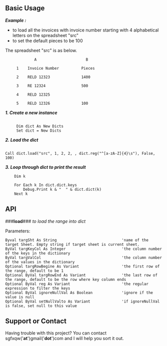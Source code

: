 ## Basic Usage
_**Example :**_ 
* to load all the invoices with invoice number starting with 4 alphabetical letters on the spreadsheet "src"
* to set the default pieces to be 100

The spreadsheet "src" is as below.

```
             A                      B

     1    Invoice Number          Pieces

     2    RELD 12323              1400

     3    RE 12324                500

     4    RELD 12325          

     5    RELD 12326              100
```

**_1. Create a new instance_**
```

     Dim dict As New Dicts
     Set dict = New Dicts

```
**_2. Load the dict_**
```

Call dict.load("src", 1, 2, 2, , dict.reg("^[a-zA-Z]{4}\s"), False, 100)

```
**_3. Loop through dict to print the result_**
```
    Dim k
    
    For Each k In dict.dict.keys
        Debug.Print k & "  " & dict.dict(k)
    Next k
```

## API


###**load**###
_to load the range into dict_

Parameters:
```
Byval targSht As String                             'name of the target Sheet. Empty string if target sheet is current sheet.
ByVal targKeyCol As Integer                         'the column number of the keys in the dictionary
ByVal targValCol                                    'the column number of the values in the dictionary
Optional targRowBegine As Variant                   'the first row of the range, default to be 1
Optional ByVal targRowEnd As Variant                'the last row of the range, default to be the row where key column ends
Optional ByVal reg As Variant                       'the regular expression to filter the keys
Optional ByVal ignoreNullVal As Boolean             'ignore if the value is null
Optional ByVal setNullValto As Variant              'if ignoreNullVal is false, set null to this value
```

## Support or Contact
Having trouble with this project? You can contact sgfxqw('__at__')gmail('__dot__')com and I will help you sort it out.
